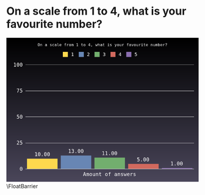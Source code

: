 # On a scale from 1 to 4, what is your favourite number? #

![question0](question0.png)
\FloatBarrier

